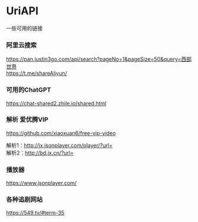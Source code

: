 # UriAPI
一些可用的链接

### 阿里云搜索  
https://pan.justin3go.com/api/search?pageNo=1&pageSize=50&query=西部世界  
https://t.me/shareAliyun/

### 可用的ChatGPT
https://chat-shared2.zhile.io/shared.html

### 解析 爱优腾VIP
https://github.com/xiaoxuan6/free-vip-video  

解析1：http://jx.jsonplayer.com/player/?url=  
解析2：http://bd.jx.cn/?url=

### 播放器
https://www.jsonplayer.com/

### 各种追剧网站
https://549.tv/#term-35

